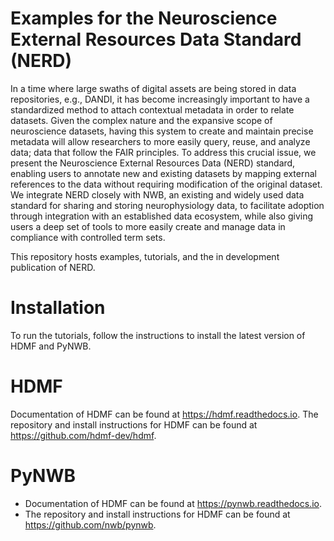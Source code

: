 Examples for the Neuroscience External Resources Data Standard (NERD)
=====================================================================

In a time where large swaths of digital assets are being stored in data repositories, e.g., DANDI, 
it has become increasingly important to have a standardized method to attach contextual metadata in 
order to relate datasets. Given the complex nature and the expansive scope of neuroscience datasets, 
having this system to create and maintain precise metadata will allow researchers to more easily query, 
reuse, and analyze data; data that follow the FAIR principles. To address this crucial issue, we 
present the Neuroscience External Resources Data (NERD) standard, enabling users to annotate new and 
existing datasets by mapping external references to the data without requiring modification of the 
original dataset. We integrate NERD closely with NWB, an existing and widely used data standard for 
sharing and storing neurophysiology data, to facilitate adoption through integration with an established 
data ecosystem, while also giving users a deep set of tools to more easily create and manage data in 
compliance with controlled term sets.

This repository hosts examples, tutorials, and the in development publication of NERD.

Installation
============
To run the tutorials, follow the instructions to install the latest version of HDMF and PyNWB.

HDMF
====
Documentation of HDMF can be found at https://hdmf.readthedocs.io.
The repository and install instructions for HDMF can be found at https://github.com/hdmf-dev/hdmf.

PyNWB
=====
- Documentation of HDMF can be found at https://pynwb.readthedocs.io.
- The repository and install instructions for HDMF can be found at https://github.com/nwb/pynwb.


